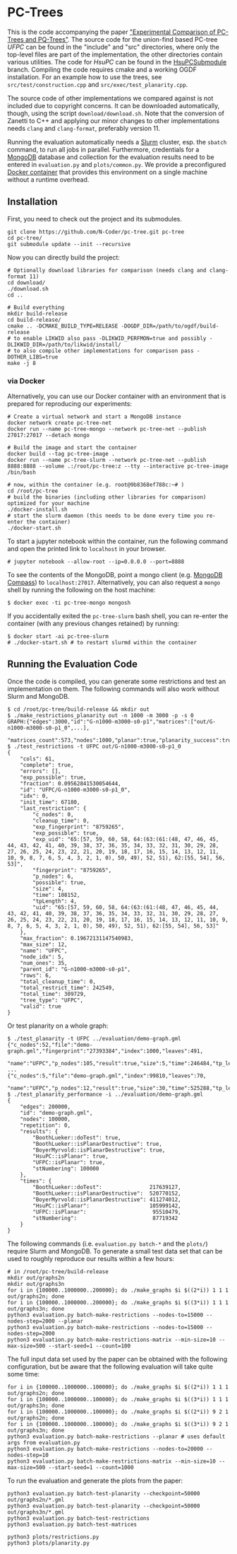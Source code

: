# PC-Trees

This is the code accompanying the paper ["Experimental Comparison of PC-Trees and PQ-Trees"](https://arxiv.org/abs/2106.14805).
The source code for the union-find based PC-tree *UFPC* can be found in the "include" and "src" directories,
where only the top-level files are part of the implementation,
the other directories contain various utilities.
The code for *HsuPC* can be found in the [HsuPCSubmodule](https://github.com/N-Coder/pc-tree/tree/HsuPCSubmodule) branch.
Compiling the code requires cmake and a working OGDF installation.
For an example how to use the trees, see `src/test/construction.cpp` and `src/exec/test_planarity.cpp`.

The source code of other implementations we compared against is not included due to copyright concerns.
It can be downloaded automatically, though, using the script `download/download.sh`.
Note that the conversion of Zanetti to C++ and applying our minor changes to other implementations
needs `clang` and `clang-format`, preferably version 11.

Running the evaluation automatically needs a [Slurm](https://slurm.schedmd.com/) cluster, esp. the `sbatch` command, to run all jobs in parallel.
Furthermore, credentials for a [MongoDB](https://www.mongodb.com/) database and collection for the evaluation results need to be entered in `evaluation.py` and `plots/common.py`.
We provide a preconfigured [Docker container](#via_Docker) that provides this environment on a single machine without a runtime overhead.

## Installation

First, you need to check out the project and its submodules.
```shell
git clone https://github.com/N-Coder/pc-tree.git pc-tree
cd pc-tree/
git submodule update --init --recursive
```

Now you can directly build the project:
```shell
# Optionally download libraries for comparison (needs clang and clang-format 11)
cd download/
./download.sh
cd ..

# Build everything 
mkdir build-release
cd build-release/
cmake .. -DCMAKE_BUILD_TYPE=RELEASE -DOGDF_DIR=/path/to/ogdf/build-release
# to enable LIKWID also pass -DLIKWID_PERFMON=true and possibly -DLIKWID_DIR=/path/to/likwid/install/
# to also compile other implementations for comparison pass -DOTHER_LIBS=true
make -j 8
```

### via Docker

Alternatively, you can use our Docker container with an environment that is prepared for reproducing our experiments:
```shell
# Create a virtual network and start a MongoDB instance 
docker network create pc-tree-net
docker run --name pc-tree-mongo --network pc-tree-net --publish 27017:27017 --detach mongo

# Build the image and start the container
docker build --tag pc-tree-image .
docker run --name pc-tree-slurm --network pc-tree-net --publish 8888:8888 --volume .:/root/pc-tree:z --tty --interactive pc-tree-image /bin/bash

# now, within the container (e.g. root@9b8368ef788c:~# )
cd /root/pc-tree
# build the binaries (including other libraries for comparison) optimized for your machine
./docker-install.sh
# start the slurm daemon (this needs to be done every time you re-enter the container)
./docker-start.sh
```

To start a jupyter notebook within the container, run the following command and open the printed link to `localhost` in your browser.
```
# jupyter notebook --allow-root --ip=0.0.0.0 --port=8888
```
To see the contents of the MongoDB, point a mongo client (e.g. [MongoDB Compass](https://www.mongodb.com/products/compass)) to `localhost:27017`.
Alternatively, you can also request a `mongo` shell by running the following on the host machine:
```
$ docker exec -ti pc-tree-mongo mongosh
```
If you accidentally exited the `pc-tree-slurm` bash shell, you can re-enter the container (with any previous changes retained) by running:
```
$ docker start -ai pc-tree-slurm
# ./docker-start.sh # to restart slurmd within the container
```

## Running the Evaluation Code

Once the code is compiled, you can generate some restrictions and test an implementation on them.
The following commands will also work without Slurm and MongoDB.
```shell
$ cd /root/pc-tree/build-release && mkdir out
$ ./make_restrictions_planarity out -n 1000 -m 3000 -p -s 0
GRAPH:{"edges":3000,"id":"G-n1000-m3000-s0-p1","matrices":["out/G-n1000-m3000-s0-p1_0",...],
  "matrices_count":573,"nodes":1000,"planar":true,"planarity_success":true,"seed":0}
$ ./test_restrictions -t UFPC out/G-n1000-m3000-s0-p1_0
{
    "cols": 61,
    "complete": true,
    "errors": [],
    "exp_possible": true,
    "fraction": 0.09562841530054644,
    "id": "UFPC/G-n1000-m3000-s0-p1_0",
    "idx": 0,
    "init_time": 67180,
    "last_restriction": {
        "c_nodes": 0,
        "cleanup_time": 0,
        "exp_fingerprint": "8759265",
        "exp_possible": true,
        "exp_uid": "65:[57, 59, 60, 58, 64:(63:(61:(48, 47, 46, 45, 44, 43, 42, 41, 40, 39, 38, 37, 36, 35, 34, 33, 32, 31, 30, 29, 28, 27, 26, 25, 24, 23, 22, 21, 20, 19, 18, 17, 16, 15, 14, 13, 12, 11, 10, 9, 8, 7, 6, 5, 4, 3, 2, 1, 0), 50, 49), 52, 51), 62:[55, 54], 56, 53]",
        "fingerprint": "8759265",
        "p_nodes": 6,
        "possible": true,
        "size": 4,
        "time": 108152,
        "tpLength": 4,
        "uid": "65:[57, 59, 60, 58, 64:(63:(61:(48, 47, 46, 45, 44, 43, 42, 41, 40, 39, 38, 37, 36, 35, 34, 33, 32, 31, 30, 29, 28, 27, 26, 25, 24, 23, 22, 21, 20, 19, 18, 17, 16, 15, 14, 13, 12, 11, 10, 9, 8, 7, 6, 5, 4, 3, 2, 1, 0), 50, 49), 52, 51), 62:[55, 54], 56, 53]"
    },
    "max_fraction": 0.19672131147540983,
    "max_size": 12,
    "name": "UFPC",
    "node_idx": 5,
    "num_ones": 35,
    "parent_id": "G-n1000-m3000-s0-p1",
    "rows": 6,
    "total_cleanup_time": 0,
    "total_restrict_time": 242549,
    "total_time": 309729,
    "tree_type": "UFPC",
    "valid": true
}
```

Or test planarity on a whole graph:
```shell
$ ./test_planarity -t UFPC ../evaluation/demo-graph.gml
{"c_nodes":52,"file":"demo-graph.gml","fingerprint":"27393384","index":1000,"leaves":491,
 "name":"UFPC","p_nodes":105,"result":true,"size":5,"time":246484,"tp_length":5,"type":"UFPC","uid":"..."}
...
{"c_nodes":5,"file":"demo-graph.gml","index":99810,"leaves":70,
 "name":"UFPC","p_nodes":12,"result":true,"size":30,"time":525288,"tp_length":2,"type":"UFPC"}
$ ./test_planarity_performance -i ../evaluation/demo-graph.gml
{
    "edges": 200000,
    "id": "demo-graph.gml",
    "nodes": 100000,
    "repetition": 0,
    "results": {
        "BoothLueker::doTest": true,
        "BoothLueker::isPlanarDestructive": true,
        "BoyerMyrvold::isPlanarDestructive": true,
        "HsuPC::isPlanar": true,
        "UFPC::isPlanar": true,
        "stNumbering": 100000
    },
    "times": {
        "BoothLueker::doTest":               217639127,
        "BoothLueker::isPlanarDestructive":  520770152,
        "BoyerMyrvold::isPlanarDestructive": 411274012,
        "HsuPC::isPlanar":                   105999142,
        "UFPC::isPlanar":                     95510479,
        "stNumbering":                        87719342
    }
}
```

The following commands (i.e. `evaluation.py batch-*` and the `plots/`) require Slurm and MongoDB.
To generate a small test data set that can be used to roughly reproduce our results within a few hours:
```shell
# in /root/pc-tree/build-release
mkdir out/graphs2n
mkdir out/graphs3n
for i in {100000..1000000..200000}; do ./make_graphs $i $((2*i)) 1 1 1 out/graphs2n; done
for i in {100000..1000000..200000}; do ./make_graphs $i $((3*i)) 1 1 1 out/graphs3n; done
python3 evaluation.py batch-make-restrictions --nodes-to=15000 --nodes-step=2000 --planar
python3 evaluation.py batch-make-restrictions --nodes-to=15000 --nodes-step=2000
python3 evaluation.py batch-make-restrictions-matrix --min-size=10 --max-size=500 --start-seed=1 --count=100
```

The full input data set used by the paper can be obtained with the following configuration, but be aware that the following evaluation will take quite some time:
```shell
for i in {100000..1000000..100000}; do ./make_graphs $i $((2*i)) 1 1 1 out/graphs2n; done
for i in {100000..1000000..100000}; do ./make_graphs $i $((3*i)) 1 1 1 out/graphs3n; done
for i in {100000..1000000..100000}; do ./make_graphs $i $((2*i)) 9 2 1 out/graphs2n; done
for i in {100000..1000000..100000}; do ./make_graphs $i $((3*i)) 9 2 1 out/graphs3n; done
python3 evaluation.py batch-make-restrictions --planar # uses default args from evaluation.py
python3 evaluation.py batch-make-restrictions --nodes-to=20000 --nodes-step=10
python3 evaluation.py batch-make-restrictions-matrix --min-size=10 --max-size=500 --start-seed=1 --count=1000
```

To run the evaluation and generate the plots from the paper:
```shell
python3 evaluation.py batch-test-planarity --checkpoint=50000 out/graphs2n/*.gml
python3 evaluation.py batch-test-planarity --checkpoint=50000 out/graphs3n/*.gml
python3 evaluation.py batch-test-restrictions
python3 evaluation.py batch-test-matrices

python3 plots/restrictions.py
python3 plots/planarity.py
```
